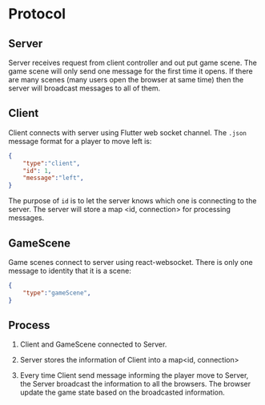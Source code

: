 # Protocol

## Server 

Server receives request from client controller and out put game scene. The game scene will only send one message for the first time it opens. If there are many scenes (many users open the browser at same time) then the server will broadcast messages to all of them.

## Client

Client connects with server using Flutter web socket channel. The `.json` message format for a player to move left is:

```json
{
    "type":"client",
    "id": 1,
    "message":"left",
}
```

The purpose of `id` is to let the server knows which one is connecting to the server. The server will store a map <id, connection> for processing messages.

## GameScene

Game scenes connect to server using react-websocket. There is only one message to identity that it is a scene:

```json
{
    "type":"gameScene",
}
```

## Process

1. Client and GameScene connected to Server.

2. Server stores the information of Client into a map<id, connection>

3. Every time Client send message informing the player move to Server, the Server broadcast the information to all the browsers. The browser update the game state based on the broadcasted information.